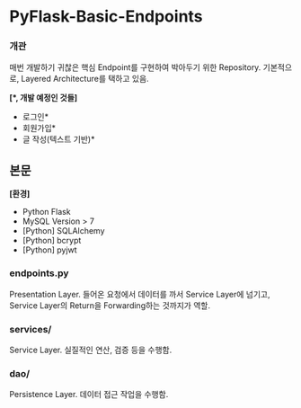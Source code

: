 # PyFlask-Basic-Endpoints
### 개관
매번 개발하기 귀찮은 핵심 Endpoint를 구현하여 박아두기 위한 Repository.
기본적으로, Layered Architecture를 택하고 있음.

**[*, 개발 예정인 것들]**
- 로그인*
- 회원가입*
- 글 작성(텍스트 기반)*
## 본문
**[환경]**
- Python Flask
- MySQL Version > 7
- [Python] SQLAlchemy
- [Python] bcrypt
- [Python] pyjwt
### endpoints.py
Presentation Layer.
들어온 요청에서 데이터를 까서 Service Layer에 넘기고,
Service Layer의 Return을 Forwarding하는 것까지가 역할.
### services/
Service Layer.
실질적인 연산, 검증 등을 수행함.
### dao/
Persistence Layer.
데이터 접근 작업을 수행함.